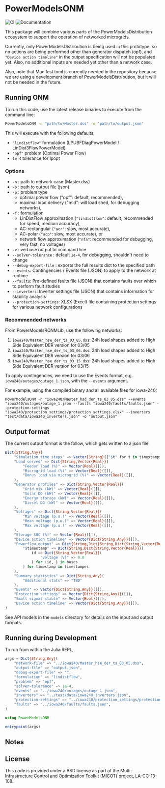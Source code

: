 # PowerModelsONM

![CI](https://github.com/lanl-ansi/PowerModelsONM.jl/workflows/CI/badge.svg) ![Documentation](https://github.com/lanl-ansi/PowerModelsONM.jl/workflows/Documentation/badge.svg)

This package will combine various parts of the PowerModelsDistribution ecosystem to support the operation of networked microgrids.

Currently, only PowerModelsDistribution is being used in this prototype, so no actions are being performed other than generator dispatch (opf), and `"Device action timeline"` in the output specification will not be populated yet. Also, no additional inputs are needed yet other than a network case.

Also, note that Manifest.toml is currently needed in the repository because we are using a development branch of PowerModelsDistribution, but it will not be needed in the future.

## Running ONM

To run this code, use the latest release binaries to execute from the command line:

```bash
PowerModelsONM -n "path/to/Master.dss" -o "path/to/output.json"
```

This will execute with the following defaults:

- `"lindistflow"` formulation (LPUBFDiagPowerModel / LinDist3FlowPowerModel)
- `"opf"` problem (Optimal Power Flow)
- `1e-4` tolerance for Ipopt

### Options

- `-n` : path to network case (Master.dss)
- `-o` : path to output file (json)
- `-p` : problem type
  - optimal power flow ("opf": default, recommended),
  - maximal load delivery ("mld": will load shed, for debugging networks),
- `-f` : formulation
  - LinDistFlow approximation (`"lindistflow"`: default, recommended for speed, medium accuracy),
  - AC-rectangular (`"acr"`: slow, most accurate),
  - AC-polar (`"acp"`: slow, most accurate), or
  - network flow approximation (`"nfa"`: recommended for debugging, very fast, no voltages)
- `-v` : verbose output to command line
- `--solver-tolerance` : default `1e-4`, for debugging, shouldn't need to change
- `--debug-export-file` : exports the full results dict to the specified path
- `--events`: Contingencies / Events file (JSON) to apply to the network at runtime
- `--faults`: Pre-defined faults file (JSON) that contains faults over which to perform fault studies
- `--inverters`: Inverter settings file (JSON) that contains information for stability analysis
- `--protection-settings`: XLSX (Excel) file containing protection settings for various network configurations

### Recommended networks

From PowerModelsRONMLib, use the following networks:

1. `iowa240/Master_hse_der_ts_03_05.dss`: 24h load shapes added to High Side Equivalent DER version for 03/05
1. `iowa240/Master_hse_der_ts_03_06.dss`: 24h load shapes added to High Side Equivalent DER version for 03/06
1. `iowa240/Master_hse_der_ts_03_15.dss`: 24h load shapes added to High Side Equivalent DER version for 03/15
<!-- 1. `iowa240/Master_hse_der_ts_03_05_c_1.dss`: 03/05 loadshapes with contingency on substation transformer -->
<!-- 1. `iowa240/Master_hse_der_ts_03_05_c_2.dss`: 03/05 loadshapes with contingency on feeder trunks -->

To apply contingencies, we need to use the Events format, e.g. `iowa240/outages/outage_1.json`, with the `--events` argument.

For example, using the compiled binary and all available files for iowa-240:

    PowerModelsONM -n "iowa240/Master_hsd_der_ts_03_05.dss" --events "iowa240/outages/outage_1.json --faults "iowa240/faults/faults.json" --protection-settings "iowa240/protection_settings/protection_settings.xlsx" --inverters "test/data/iowa240_inverters.json" -o "output.json"

## Output format

The current output format is the follow, which gets written to a json file:

```julia
Dict{String,Any}(
    "Simulation time steps" => Vector{String}(["$t" for t in timestamps]]),
    "Load served" => Dict{String,Vector{Real}}(
        "Feeder load (%)" => Vector{Real}([]),
        "Microgrid load (%)" => Vector{Real}([]),
        "Bonus load via microgrid (%)" => Vector{Real}([]),
    ),
    "Generator profiles" => Dict{String,Vector{Real}}(
        "Grid mix (kW)" => Vector{Real}([]),
        "Solar DG (kW)" => Vector{Real}([]),
        "Energy storage (kW)" => Vector{Real}([]),
        "Diesel DG (kW)" => Vector{Real}([]),
    ),
    "Voltages" => Dict{String,Vector{Real}}(
        "Min voltage (p.u.)" => Vector{Real}([]),
        "Mean voltage (p.u.)" => Vector{Real}([]),
        "Max voltage (p.u.)" => Vector{Real}([]),
    ),
    "Storage SOC (%)" => Vector{Real}([]),
    "Device action timeline" => Vector{Dict{String,Any}}([]),
    "Powerflow output" => Dict{String,Dict{String,Dict{String,Vector{Real}}}}(
        "$timestamp" => Dict{String,Dict{String,Vector{Real}}}(
            id => Dict{String,Vector{Real}}(
                "voltage (V)" => 0.0
            ) for (id,_) in buses
        ) for timestamp in timestampes
    ),
    "Summary statistics" => Dict{String,Any}(
        "Additional stats" => "TBD"
    ),
    "Events" => Vector{Dict{String,Any}}([]),
    "Protection settings" => Vector{Dict{String,Any}}([]),
    "Small signal stable" => Vector{Bool}([]),
    "Device action timeline" => Vector{Dict{String,Any}}([]),
)
```

See API models in the `models` directory for details on the input and output formats.

## Running during Development

To run from within the Julia REPL,

```julia
args = Dict{String,Any}(
    "network-file" => "../iowa240/Master_hse_der_ts_03_05.dss",
    "output-file" => "output.json",
    "debug-export-file" => "",
    "formulation" => "lindistflow",
    "problem" => "opf",
    "solver-tolerance" => 1e-4,
    "events" => "../iowa240/outages/outage_1.json",
    "inverters" => "../test/data/iowa240_inverters.json",
    "protection-settings" => "../iowa240/protection_settings/protection_settings.xlsx",
    "faults" => "../iowa240/faults/faults.json",
)

using PowerModelsONM

entrypoint(args)
```

## Notes

## License

This code is provided under a BSD license as part of the Multi-Infrastructure Control and Optimization Toolkit (MICOT) project, LA-CC-13-108.
